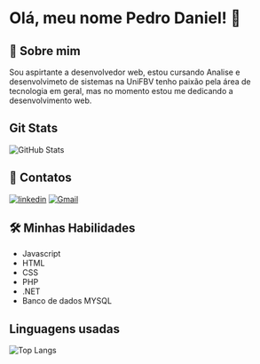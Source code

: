 
# Olá, meu nome Pedro Daniel! 👋


## 🚀 Sobre mim
Sou aspirtante a desenvolvedor web, estou cursando Analise e desenvolvimeto de sistemas na UniFBV tenho paixão pela área de tecnologia em geral, mas no momento estou me dedicando a desenvolvimento web.
## Git Stats
![GitHub Stats](https://github-readme-stats.vercel.app/api?username=PedroF3rreira&theme=transparent&bg_color=000&border_color=30A3DC&show_icons=true&icon_color=30A3DC&title_color=30A3DCF&text_color=FFF)

## 🔗 Contatos

[![linkedin](https://img.shields.io/badge/linkedin-0A66C2?style=for-the-badge&logo=linkedin&logoColor=white)](https://www.linkedin.com/in/pedro-daniel-651a98295/)
[![Gmail](https://img.shields.io/badge/Gmail-d91427?style=for-the-badge&logo=gmail&logoColor=FFF)](mailto:pedro.edu1993@gmail.com)

## 🛠 Minhas Habilidades
- Javascript
- HTML 
- CSS
- PHP
- .NET 
- Banco de dados MYSQL

## Linguagens usadas
![Top Langs](https://github-readme-stats-git-masterrstaa-rickstaa.vercel.app/api/top-langs/?username=PedroF3rreira&bg_color=000&border_color=30A3DC&title_color=30A3DC&text_color=FFF)


